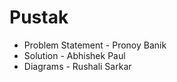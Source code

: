 # Pustak

<ul>
  <li> Problem Statement - Pronoy Banik </li>
  <li> Solution - Abhishek Paul </li>
  <li> Diagrams - Rushali Sarkar </li>
  </ul>
